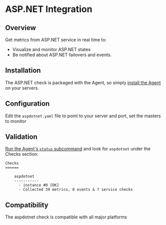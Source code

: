 # ASP.NET Integration

## Overview

Get metrics from ASP.NET service in real time to:

* Visualize and monitor ASP.NET states
* Be notified about ASP.NET failovers and events.

## Installation

The ASP.NET check is packaged with the Agent, so simply [install the Agent][1] on your servers.

## Configuration

Edit the `aspdotnet.yaml` file to point to your server and port, set the masters to monitor

## Validation

[Run the Agent's `status` subcommand][2] and look for `aspdotnet` under the Checks section:

    Checks
    ======

        aspdotnet
        -----------
          - instance #0 [OK]
          - Collected 39 metrics, 0 events & 7 service checks

## Compatibility

The aspdotnet check is compatible with all major platforms


[1]: https://app.datadoghq.com/account/settings#agent
[2]: https://docs.datadoghq.com/agent/faq/agent-commands/#agent-status-and-information
